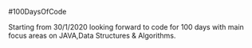 #100DaysOfCode 

Starting from 30/1/2020 looking forward to code for 100 days with main focus areas on JAVA,Data Structures & Algorithms.
